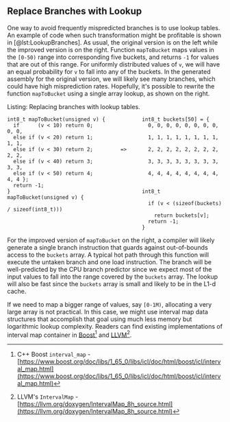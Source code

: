 ## Replace Branches with Lookup

One way to avoid frequently mispredicted branches is to use lookup tables. An example of code when such transformation might be profitable is shown in [@lst:LookupBranches]. As usual, the original version is on the left while the improved version is on the right. Function `mapToBucket` maps values in the `[0-50)` range into corresponding five buckets, and returns `-1` for values that are out of this range. For uniformly distributed values of `v`, we will have an equal probability for `v` to fall into any of the buckets. In the generated assembly for the original version, we will likely see many branches, which could have high misprediction rates. Hopefully, it's possible to rewrite the function `mapToBucket` using a single array lookup, as shown on the right.

Listing: Replacing branches with lookup tables.

~~~~ {#lst:LookupBranches .cpp}
int8_t mapToBucket(unsigned v) {            int8_t buckets[50] = {
  if      (v < 10) return 0;                  0, 0, 0, 0, 0, 0, 0, 0, 0, 0,
  else if (v < 20) return 1;                  1, 1, 1, 1, 1, 1, 1, 1, 1, 1,
  else if (v < 30) return 2;         =>       2, 2, 2, 2, 2, 2, 2, 2, 2, 2,
  else if (v < 40) return 3;                  3, 3, 3, 3, 3, 3, 3, 3, 3, 3,
  else if (v < 50) return 4;                  4, 4, 4, 4, 4, 4, 4, 4, 4, 4 };
  return -1;
}                                           int8_t mapToBucket(unsigned v) {
                                              if (v < (sizeof(buckets) / sizeof(int8_t)))
                                                return buckets[v];
                                              return -1;
                                            }
~~~~~~~~~~~~~~~~~~~~~~~~~~~~~~~~~~~~~~~~~~~~~~~~~

For the improved version of `mapToBucket` on the right, a compiler will likely generate a single branch instruction that guards against out-of-bounds access to the `buckets` array. A typical hot path through this function will execute the untaken branch and one load instruction. The branch will be well-predicted by the CPU branch predictor since we expect most of the input values to fall into the range covered by the `buckets` array. The lookup will also be fast since the `buckets` array is small and likely to be in the L1-d cache.

If we need to map a bigger range of values, say `[0-1M)`, allocating a very large array is not practical. In this case, we might use interval map data structures that accomplish that goal using much less memory but logarithmic lookup complexity. Readers can find existing implementations of interval map container in [Boost](https://www.boost.org/doc/libs/1_65_0/libs/icl/doc/html/boost/icl/interval_map.html)[^2] and [LLVM](https://llvm.org/doxygen/IntervalMap_8h_source.html)[^3].

[^2]: C++ Boost `interval_map` - [https://www.boost.org/doc/libs/1_65_0/libs/icl/doc/html/boost/icl/interval_map.html](https://www.boost.org/doc/libs/1_65_0/libs/icl/doc/html/boost/icl/interval_map.html)
[^3]: LLVM's `IntervalMap` - [https://llvm.org/doxygen/IntervalMap_8h_source.html](https://llvm.org/doxygen/IntervalMap_8h_source.html)
